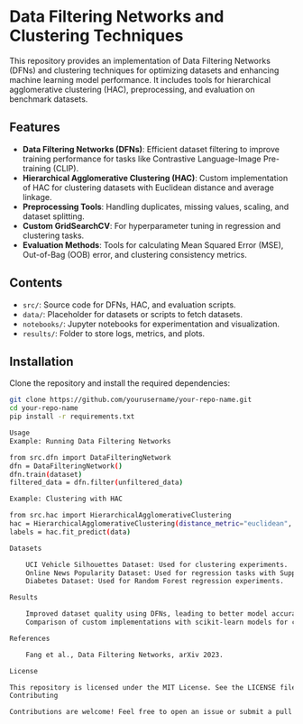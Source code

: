 # Data Filtering Networks and Clustering Techniques  

This repository provides an implementation of Data Filtering Networks (DFNs) and clustering techniques for optimizing datasets and enhancing machine learning model performance. It includes tools for hierarchical agglomerative clustering (HAC), preprocessing, and evaluation on benchmark datasets.  

## Features  
- **Data Filtering Networks (DFNs)**: Efficient dataset filtering to improve training performance for tasks like Contrastive Language-Image Pre-training (CLIP).  
- **Hierarchical Agglomerative Clustering (HAC)**: Custom implementation of HAC for clustering datasets with Euclidean distance and average linkage.  
- **Preprocessing Tools**: Handling duplicates, missing values, scaling, and dataset splitting.  
- **Custom GridSearchCV**: For hyperparameter tuning in regression and clustering tasks.  
- **Evaluation Methods**: Tools for calculating Mean Squared Error (MSE), Out-of-Bag (OOB) error, and clustering consistency metrics.  

## Contents  
- `src/`: Source code for DFNs, HAC, and evaluation scripts.  
- `data/`: Placeholder for datasets or scripts to fetch datasets.  
- `notebooks/`: Jupyter notebooks for experimentation and visualization.  
- `results/`: Folder to store logs, metrics, and plots.  

## Installation  
Clone the repository and install the required dependencies:  
```bash  
git clone https://github.com/yourusername/your-repo-name.git  
cd your-repo-name  
pip install -r requirements.txt

Usage
Example: Running Data Filtering Networks

from src.dfn import DataFilteringNetwork  
dfn = DataFilteringNetwork()  
dfn.train(dataset)  
filtered_data = dfn.filter(unfiltered_data)  

Example: Clustering with HAC

from src.hac import HierarchicalAgglomerativeClustering  
hac = HierarchicalAgglomerativeClustering(distance_metric="euclidean", linkage="average")  
labels = hac.fit_predict(data)  

Datasets

    UCI Vehicle Silhouettes Dataset: Used for clustering experiments.
    Online News Popularity Dataset: Used for regression tasks with Support Vector Machines (SVM).
    Diabetes Dataset: Used for Random Forest regression experiments.

Results

    Improved dataset quality using DFNs, leading to better model accuracy and robustness.
    Comparison of custom implementations with scikit-learn models for clustering, regression, and filtering tasks.

References

    Fang et al., Data Filtering Networks, arXiv 2023.

License

This repository is licensed under the MIT License. See the LICENSE file for details.
Contributing

Contributions are welcome! Feel free to open an issue or submit a pull request.
